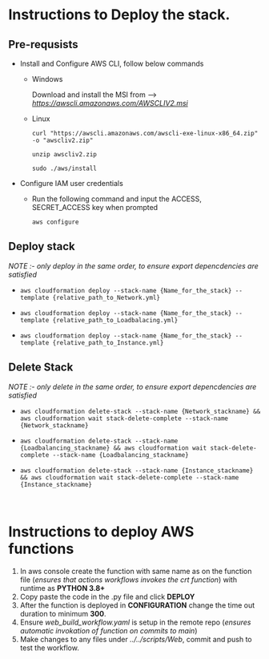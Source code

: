 # Instructions to Deploy the stack.
## Pre-requsists
- Install and Configure AWS CLI, follow below commands
  - Windows

    Download and install the MSI from --> _https://awscli.amazonaws.com/AWSCLIV2.msi_
    
  - Linux

    ```curl "https://awscli.amazonaws.com/awscli-exe-linux-x86_64.zip" -o "awscliv2.zip" ```

    ```unzip awscliv2.zip```

    ```sudo ./aws/install```

- Configure IAM user credentials 
    - Run the following command and input the ACCESS, SECRET_ACCESS key when prompted

       ```aws configure``` 

## Deploy stack 
_NOTE :- only deploy in the same order, to ensure export depencdencies are satisfied_
   - ```aws cloudformation deploy --stack-name {Name_for_the_stack} --template {relative_path_to_Network.yml}```

   - ```aws cloudformation deploy --stack-name {Name_for_the_stack} --template {relative_path_to_Loadbalacing.yml}```

   - ```aws cloudformation deploy --stack-name {Name_for_the_stack} --template {relative_path_to_Instance.yml}```


## Delete Stack
_NOTE :- only delete in the same order, to ensure export depencdencies are satisfied_

  - ``` aws cloudformation delete-stack --stack-name {Network_stackname} && aws cloudformation wait stack-delete-complete --stack-name {Network_stackname} ```

  - ``` aws cloudformation delete-stack --stack-name {Loadbalancing_stackname} && aws cloudformation wait stack-delete-complete --stack-name {Loadbalancing_stackname} ```

  - ``` aws cloudformation delete-stack --stack-name {Instance_stackname} && aws cloudformation wait stack-delete-complete --stack-name {Instance_stackname} ```

<br>

# Instructions to deploy AWS functions
  1. In aws console create the function with same name as on the function file (_ensures that actions workflows invokes the crt function_) with runtime as **PYTHON 3.8+**
  2. Copy paste the code in the .py file and click **DEPLOY**
  3. After the function is deployed in **CONFIGURATION** change the time out duration to minimum **300**.
  4. Ensure *web_build_workflow.yaml* is setup in the remote repo (*ensures automatic invokation of function on commits to main*)
  5. Make changes to any files under *../../scripts/Web*, commit and push to test the workflow.
